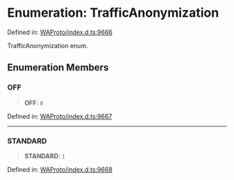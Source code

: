 # Enumeration: TrafficAnonymization

Defined in: [WAProto/index.d.ts:9666](https://github.com/Fokusdotid/bail/blob/0fe6346a5ff68a74eb71890335c982b44e2da604/WAProto/index.d.ts#L9666)

TrafficAnonymization enum.

## Enumeration Members

### OFF

> **OFF**: `0`

Defined in: [WAProto/index.d.ts:9667](https://github.com/Fokusdotid/bail/blob/0fe6346a5ff68a74eb71890335c982b44e2da604/WAProto/index.d.ts#L9667)

***

### STANDARD

> **STANDARD**: `1`

Defined in: [WAProto/index.d.ts:9668](https://github.com/Fokusdotid/bail/blob/0fe6346a5ff68a74eb71890335c982b44e2da604/WAProto/index.d.ts#L9668)
